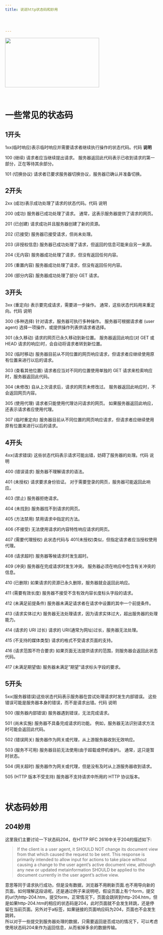 ```yaml
---
title: 说说http状态码和妙用




---
```

<img loading="lazy" width="310" height="163" class="alignnone size-full wp-image-4449 shadow" src="https://haomou.oss-cn-beijing.aliyuncs.com/upload/2019/06/img_5cf9f88b1376f.jpeg?x-oss-process=image/quality,q_10/resize,m_lfit,w_200" data-src="https://haomou.oss-cn-beijing.aliyuncs.com/upload/2019/06/img_5cf9f88b1376f.jpeg?x-oss-process=image/format,webp" alt="" srcset="https://haomou.oss-cn-beijing.aliyuncs.com/upload/2019/06/img_5cf9f88b1376f.jpeg?x-oss-process=image/format,webp 310w, https://haomou.oss-cn-beijing.aliyuncs.com/upload/2019/06/img_5cf9f88b1376f.jpeg?x-oss-process=image/quality,q_50/resize,m_fill,w_300,h_158/format,webp 300w" sizes="(max-width: 310px) 100vw, 310px" />

&nbsp;

# 一些常见的状态码

## 1开头

1xx(临时响应)表示临时响应并需要请求者继续执行操作的状态代码。代码 **说明**

100 (继续) 请求者应当继续提出请求。 服务器返回此代码表示已收到请求的第一部分，正在等待其余部分。

101 (切换协议) 请求者已要求服务器切换协议，服务器已确认并准备切换。

## 2开头

2xx (成功)表示成功处理了请求的状态代码。代码 说明

200 (成功) 服务器已成功处理了请求。 通常，这表示服务器提供了请求的网页。

201 (已创建) 请求成功并且服务器创建了新的资源。

202 (已接受) 服务器已接受请求，但尚未处理。

203 (非授权信息) 服务器已成功处理了请求，但返回的信息可能来自另一来源。

204 (无内容) 服务器成功处理了请求，但没有返回任何内容。

205 (重置内容) 服务器成功处理了请求，但没有返回任何内容。

206 (部分内容) 服务器成功处理了部分 GET 请求。

## **3开头**

3xx (重定向) 表示要完成请求，需要进一步操作。 通常，这些状态代码用来重定向。代码 说明

300 (多种选择) 针对请求，服务器可执行多种操作。 服务器可根据请求者 (user agent) 选择一项操作，或提供操作列表供请求者选择。

301 (永久移动) 请求的网页已永久移动到新位置。 服务器返回此响应(对 GET 或 HEAD 请求的响应)时，会自动将请求者转到新位置。

302 (临时移动) 服务器目前从不同位置的网页响应请求，但请求者应继续使用原有位置来进行以后的请求。

303 (查看其他位置) 请求者应当对不同的位置使用单独的 GET 请求来检索响应时，服务器返回此代码。

304 (未修改) 自从上次请求后，请求的网页未修改过。 服务器返回此响应时，不会返回网页内容。

305 (使用代理) 请求者只能使用代理访问请求的网页。 如果服务器返回此响应，还表示请求者应使用代理。

307 (临时重定向) 服务器目前从不同位置的网页响应请求，但请求者应继续使用原有位置来进行以后的请求。

## **4开头**

4xx(请求错误) 这些状态代码表示请求可能出错，妨碍了服务器的处理。代码 说明

400 (错误请求) 服务器不理解请求的语法。

401 (未授权) 请求要求身份验证。 对于需要登录的网页，服务器可能返回此响应。

403 (禁止) 服务器拒绝请求。

404 (未找到) 服务器找不到请求的网页。

405 (方法禁用) 禁用请求中指定的方法。

406 (不接受) 无法使用请求的内容特性响应请求的网页。

407 (需要代理授权) 此状态代码与 401(未授权)类似，但指定请求者应当授权使用代理。

408 (请求超时) 服务器等候请求时发生超时。

409 (冲突) 服务器在完成请求时发生冲突。 服务器必须在响应中包含有关冲突的信息。

410 (已删除) 如果请求的资源已永久删除，服务器就会返回此响应。

411 (需要有效长度) 服务器不接受不含有效内容长度标头字段的请求。

412 (未满足前提条件) 服务器未满足请求者在请求中设置的其中一个前提条件。

<p id="413">
  413 (请求实体过大) 服务器无法处理请求，因为请求实体过大，超出服务器的处理能力。
</p>

414 (请求的 URI 过长) 请求的 URI(通常为网址)过长，服务器无法处理。

415 (不支持的媒体类型) 请求的格式不受请求页面的支持。

416 (请求范围不符合要求) 如果页面无法提供请求的范围，则服务器会返回此状态代码。

417 (未满足期望值) 服务器未满足&#8221;期望&#8221;请求标头字段的要求。

## 5开头

5xx(服务器错误)这些状态代码表示服务器在尝试处理请求时发生内部错误。 这些错误可能是服务器本身的错误，而不是请求出错。代码 说明

500 (服务器内部错误) 服务器遇到错误，无法完成请求。

501 (尚未实施) 服务器不具备完成请求的功能。 例如，服务器无法识别请求方法时可能会返回此代码。

502 (错误网关) 服务器作为网关或代理，从上游服务器收到无效响应。

503 (服务不可用) 服务器目前无法使用(由于超载或停机维护)。 通常，这只是暂时状态。

504 (网关超时) 服务器作为网关或代理，但是没有及时从上游服务器收到请求。

505 (HTTP 版本不受支持) 服务器不支持请求中所用的 HTTP 协议版本。

&nbsp;

# 状态码妙用

## 204妙用

这里我们主要讨论一下状态码204，在HTTP RFC 2616中关于204的描述如下:

> If the client is a user agent, it SHOULD NOT change its document view from that which caused the request to be sent. This response is primarily intended to allow input for actions to take place without causing a change to the user agent’s active document view, although any new or updated metainformation SHOULD be applied to the document currently in the user agent’s active view.

意思等同于请求执行成功，但是没有数据，浏览器不用刷新页面.也不用导向新的页面。如何理解这段话呢。还是通过例子来说明吧，假设页面上有个form，提交的url为http-204.htm，提交form，正常情况下，页面会跳转到http-204.htm，但是如果http-204.htm的相应的状态码是204，此时页面就不会发生转跳，还是停留在当前页面。另外对于a标签，如果链接的页面响应码为204，页面也不会发生跳转。  
所以对于一些提交到服务器处理的数据，只需要返回是否成功的情况下，可以考虑使用状态码204来作为返回信息，从而省掉多余的数据传输。
